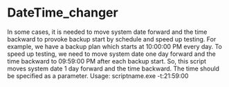 # DateTime_changer
 In some cases, it is needed to move system date forward and the time backward to provoke backup start by schedule and speed up testing.   For example, we have a backup plan which starts at 10:00:00 PM every day. To speed up testing, we need to move system date one day forward and the time backward to 09:59:00 PM after each backup start.  So, this script moves system date 1 day forward and the time backward. The time should be specified as a parameter.  Usage: scriptname.exe -t:21:59:00
